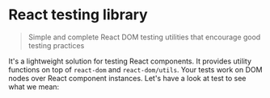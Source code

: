 # React testing library

> Simple and complete React DOM testing utilities that encourage good testing practices

It's a lightweight solution for testing React components. It provides utility functions on top of `react-dom` and `react-dom/utils`. Your tests work on DOM nodes over React component instances. Let's have a look at test to see what we mean:

